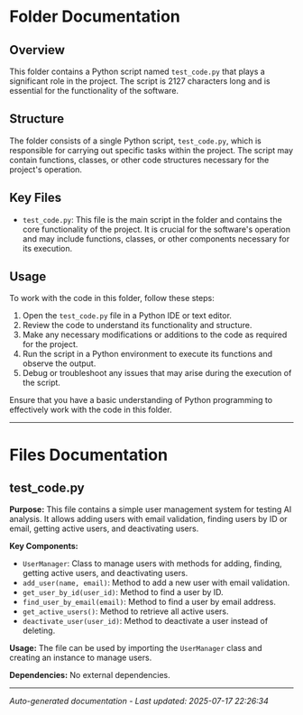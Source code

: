 # Folder Documentation

## Overview
This folder contains a Python script named `test_code.py` that plays a significant role in the project. The script is 2127 characters long and is essential for the functionality of the software.

## Structure
The folder consists of a single Python script, `test_code.py`, which is responsible for carrying out specific tasks within the project. The script may contain functions, classes, or other code structures necessary for the project's operation.

## Key Files
- `test_code.py`: This file is the main script in the folder and contains the core functionality of the project. It is crucial for the software's operation and may include functions, classes, or other components necessary for its execution.

## Usage
To work with the code in this folder, follow these steps:
1. Open the `test_code.py` file in a Python IDE or text editor.
2. Review the code to understand its functionality and structure.
3. Make any necessary modifications or additions to the code as required for the project.
4. Run the script in a Python environment to execute its functions and observe the output.
5. Debug or troubleshoot any issues that may arise during the execution of the script.

Ensure that you have a basic understanding of Python programming to effectively work with the code in this folder.

---

# Files Documentation

## test_code.py

**Purpose:** This file contains a simple user management system for testing AI analysis. It allows adding users with email validation, finding users by ID or email, getting active users, and deactivating users.

**Key Components:**
- `UserManager`: Class to manage users with methods for adding, finding, getting active users, and deactivating users.
- `add_user(name, email)`: Method to add a new user with email validation.
- `get_user_by_id(user_id)`: Method to find a user by ID.
- `find_user_by_email(email)`: Method to find a user by email address.
- `get_active_users()`: Method to retrieve all active users.
- `deactivate_user(user_id)`: Method to deactivate a user instead of deleting.

**Usage:** The file can be used by importing the `UserManager` class and creating an instance to manage users.

**Dependencies:** No external dependencies.

---
*Auto-generated documentation - Last updated: 2025-07-17 22:26:34*

